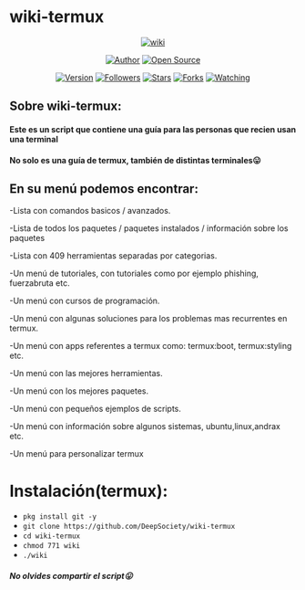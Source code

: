 # wiki-termux

<p align="center">
<a href="#"><img title="wiki" src="https://emailspoofbyharris.000webhostapp.com/pro/wiki.jpg"></a>
</p>
<p align="center">
<a href="https://github.com/DeepSociety-https://github.com/x3r0x-hispgatos/"><img title="Author" src="https://img.shields.io/badge/Author-Pasto-DeepSociety-svg?style=for-the-badge&logo=github"></a>
<a href="#"><img title="Open Source" src="https://img.shields.io/badge/Open%20Source-%E2%9D%A4-green?style=for-the-badge"></a>
</p>

<div align="center">
<a href="#"><img title="Version" src="https://img.shields.io/badge/Version-1.0-green.svg?style=flat-square"></a>
<a href="https://github.com/DeepSociety/followers"><img title="Followers" src="https://img.shields.io/github/followers/HiddenSt4r?color=blue&style=flat-square"></a>
<a href="https://github.com/HiddenSt4r/wiki-termux/stargazers/"><img title="Stars" src="https://img.shields.io/github/stars/HiddenSt4r/wiki-termux?color=red&style=flat-square"></a>
<a href="https://github.com/HiddenSt4r/wiki-termux/network/members"><img title="Forks" src="https://img.shields.io/github/forks/HiddenSt4r/wiki-termux?color=red&style=flat-square"></a>
<a href="https://github.com/HiddenSt4r/wiki-termux/watchers"><img title="Watching" src="https://img.shields.io/github/watchers/HiddenSt4r/wiki-termux?label=Watchers&color=blue&style=flat-square"></a>

</div>

## Sobre wiki-termux:

#### Este es un script que contiene una guía para las personas que recien usan una terminal
#### No solo es una guía de termux, también de distintas terminales😛

## En su menú podemos encontrar:

-Lista con comandos basicos / avanzados.

-Lista de todos los paquetes / paquetes instalados / información sobre los paquetes

-Lista con 409 herramientas separadas por categorias.

-Un menú de tutoriales, con tutoriales como por ejemplo phishing, fuerzabruta etc.

-Un menú con cursos de programación.

-Un menú con algunas soluciones para los problemas mas recurrentes en termux.

-Un menú con apps referentes a termux como: termux:boot, termux:styling etc.

-Un menú con las mejores herramientas.

-Un menú con los mejores paquetes.

-Un menú con pequeños ejemplos de scripts.

-Un menú con información sobre algunos sistemas, ubuntu,linux,andrax etc.

-Un menú para personalizar termux


# Instalación(termux):

* `pkg install git -y`
* `git clone https://github.com/DeepSociety/wiki-termux`
* `cd wiki-termux`
* `chmod 771 wiki`
* `./wiki`

##### No olvides compartir el script😛
